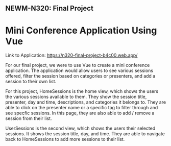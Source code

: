 ## NEWM-N320: Final Project

# Mini Conference Application Using Vue

Link to Application: https://n320-final-project-b4c00.web.app/

For our final project, we were to use Vue to create a mini conference application. The application would allow users to see various sessions offered, filter the session based on categories or presenters, and add a session to their own list.

For this project, HomeSessions is the home view, which shows the users the various sessions available to them. They show the session title, presenter, day and time, descriptions, and categories it belongs to. They are able to click on the presenter name or a specific tag to filter through and see specfic sessions. In this page, they are also able to add / remove a session from their list.

UserSessions is the second view, which shows the users their selected sessions. It shows the session title, day, and time. They are able to navigate back to HomeSessions to add more sessions to their list.
